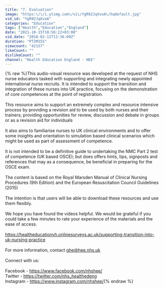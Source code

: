 ```yaml
---
title: "7. Evaluation"
image: "https:\/\/i.ytimg.com\/vi\/YgR92JqXvoA\/hqdefault.jpg"
vid_id: "YgR92JqXvoA"
categories: "Education"
tags: ["Health","Education","England"]
date: "2021-10-15T18:50:22+03:00"
vid_date: "2018-02-12T12:36:09Z"
duration: "PT2M15S"
viewcount: "42157"
likeCount: ""
dislikeCount: ""
channel: "Health Education England - HEE"
---
```

{% raw %}This audio-visual resource was developed at the request of NHS nurse educators tasked with supporting and integrating newly appointed international nurse recruits. It is intended to support the transition and integration of these nurses into UK practice, focusing on the demonstration of core competences at the point of registration.<br /><br />This resource aims to support an extremely complex and resource intensive process by providing a revision aid to be used by both nurses and their trainers; providing opportunities for review, discussion and debate in groups or as a revision aid for individuals<br /><br />It also aims to familiarise nurses to UK clinical environments and to offer some insights and orientation to simulation based clinical scenarios which might be used as part of assessment of competence.<br /><br />It is not intended to be a definitive guide to undertaking the NMC Part 2 test of competence (UK based OSCE); but does offers hints, tips, signposts and references that may as a consequence, be beneficial in preparing for the OSCE exam. <br /><br />The content is based on the Royal Marsden Manual of Clinical Nursing Procedures (9th Edition) and the European Resuscitation Council Guidelines (2015)<br /><br />The intention is that users will be able to download these resources and use them flexibly.<br /><br />We hope you have found the videos helpful.  We would be grateful if you could take a few minutes to rate your experience of the materials and the ease of access.<br /><br /><a rel="nofollow" target="blank" href="https://healtheducationyh.onlinesurveys.ac.uk/supporting-transition-into-uk-nursing-practice">https://healtheducationyh.onlinesurveys.ac.uk/supporting-transition-into-uk-nursing-practice</a><br /><br />For more information, contact ghe@hee.nhs.uk<br /><br />Connect with us:<br /><br />Facebook - <a rel="nofollow" target="blank" href="https://www.facebook.com/nhshee/">https://www.facebook.com/nhshee/</a> <br />Twitter - <a rel="nofollow" target="blank" href="https://twitter.com/nhs_healthedeng">https://twitter.com/nhs_healthedeng</a><br />Instagram - <a rel="nofollow" target="blank" href="https://www.instagram.com/nhshee/">https://www.instagram.com/nhshee/</a>{% endraw %}
